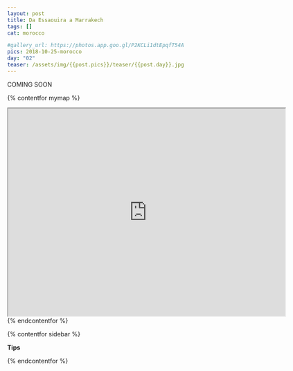 ```yaml
---
layout: post
title: Da Essaouira a Marrakech
tags: []
cat: morocco

#gallery_url: https://photos.app.goo.gl/P2KCLi1dtEpqfT54A
pics: 2018-10-25-morocco
day: "02"
teaser: /assets/img/{{post.pics}}/teaser/{{post.day}}.jpg
---
```


COMING SOON

{% contentfor mymap %}
<iframe src="https://www.google.com/maps/d/embed?mid=18pJUCHjG25ihIfrLpTd9eVyY2uTczq5I&ehbc=2E312F" width="640" height="480"></iframe>
{% endcontentfor %}

{% contentfor sidebar %}

**Tips**

{% endcontentfor %}